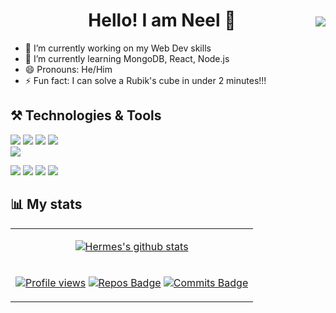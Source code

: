<img align="right" style="margin-top:50px" src ="https://media4.giphy.com/media/sp685iuIEGuys/giphy.gif">
<h1 align="center">Hello! I am Neel 👋</h1>

- 🔭 I’m currently working on my Web Dev skills
- 🌱 I’m currently learning MongoDB, React, Node.js
- 😄 Pronouns: He/Him
- ⚡ Fun fact: I can solve a Rubik's cube in under 2 minutes!!!

## ⚒️ Technologies & Tools
![](https://img.shields.io/badge/code-C/C++-brightgreen) 
![](https://img.shields.io/badge/code-Java-brightgreen) 
![](https://img.shields.io/badge/code-Javascript-brightgreen) 
![](https://img.shields.io/badge/code-Python-brightgreen)  
![](https://img.shields.io/badge/code-SQL-brightgreen)


![](https://img.shields.io/badge/editor-VS_code-blue) 
![](https://img.shields.io/badge/editor-Sublime_text-blue) 
![](https://img.shields.io/badge/editor-Intellij-blue)
![](https://img.shields.io/badge/tool-Figma-blue)
<br>



## 📊 My stats


<table align="center" width="100%" border=0>
<tbody>
<tr>
<td align="center">
              
[![Hermes's github stats](https://github-readme-stats.vercel.app/api?username=Hermes179&count_private=true&show_icons=true&theme=great-gatsby)](https://github.com/anuraghazra/github-readme-stats)
                   
</td>
</tr>
<tr>
<td align="center">

[![Profile views](https://komarev.com/ghpvc/?username=Hermes179&color=brightgreen)](https://github.com/antonkomarev/github-profile-views-counter)
[![Repos Badge](https://badges.pufler.dev/repos/Hermes179)](https://badges.pufler.dev) 
[![Commits Badge](https://badges.pufler.dev/commits/monthly/Hermes179)](https://badges.pufler.dev)
  
  
</td>
</tr>
</tbody>
</table>
